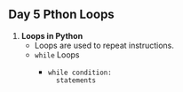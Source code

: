 ## Day 5 Pthon Loops

1. **Loops in Python**
   - Loops are used to repeat instructions.
   - `while` Loops
     - ```
       while condition:
         statements
       ```
